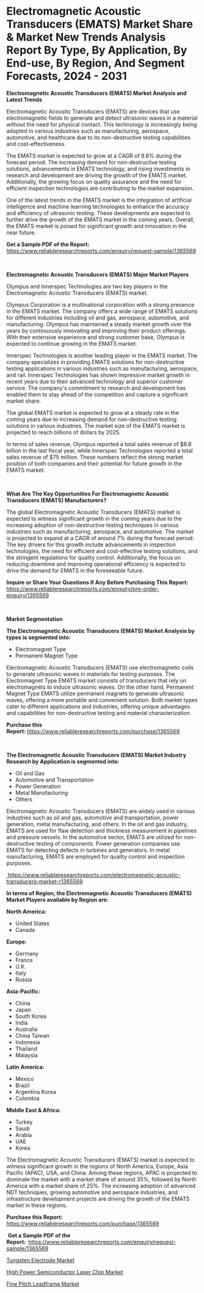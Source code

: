 <p><h1>Electromagnetic Acoustic Transducers (EMATS) Market Share & Market New Trends Analysis Report By Type, By Application, By End-use, By Region, And Segment Forecasts, 2024 - 2031</h1></p><p><strong>Electromagnetic Acoustic Transducers (EMATS) Market Analysis and Latest Trends</strong></p>
<p><p>Electromagnetic Acoustic Transducers (EMATS) are devices that use electromagnetic fields to generate and detect ultrasonic waves in a material without the need for physical contact. This technology is increasingly being adopted in various industries such as manufacturing, aerospace, automotive, and healthcare due to its non-destructive testing capabilities and cost-effectiveness.</p><p>The EMATS market is expected to grow at a CAGR of 9.8% during the forecast period. The increasing demand for non-destructive testing solutions, advancements in EMATS technology, and rising investments in research and development are driving the growth of the EMATS market. Additionally, the growing focus on quality assurance and the need for efficient inspection technologies are contributing to the market expansion.</p><p>One of the latest trends in the EMATS market is the integration of artificial intelligence and machine learning technologies to enhance the accuracy and efficiency of ultrasonic testing. These developments are expected to further drive the growth of the EMATS market in the coming years. Overall, the EMATS market is poised for significant growth and innovation in the near future.</p></p>
<p><strong>Get a Sample PDF of the Report:&nbsp;</strong> <a href="https://www.reliableresearchreports.com/enquiry/request-sample/1365569">https://www.reliableresearchreports.com/enquiry/request-sample/1365569</a></p>
<p>&nbsp;</p>
<p><strong>Electromagnetic Acoustic Transducers (EMATS) Major Market Players</strong></p>
<p><p>Olympus and Innerspec Technologies are two key players in the Electromagnetic Acoustic Transducers (EMATS) market. </p><p>Olympus Corporation is a multinational corporation with a strong presence in the EMATS market. The company offers a wide range of EMATS solutions for different industries including oil and gas, aerospace, automotive, and manufacturing. Olympus has maintained a steady market growth over the years by continuously innovating and improving their product offerings. With their extensive experience and strong customer base, Olympus is expected to continue growing in the EMATS market.</p><p>Innerspec Technologies is another leading player in the EMATS market. The company specializes in providing EMATS solutions for non-destructive testing applications in various industries such as manufacturing, aerospace, and rail. Innerspec Technologies has shown impressive market growth in recent years due to their advanced technology and superior customer service. The company's commitment to research and development has enabled them to stay ahead of the competition and capture a significant market share.</p><p>The global EMATS market is expected to grow at a steady rate in the coming years due to increasing demand for non-destructive testing solutions in various industries. The market size of the EMATS market is projected to reach billions of dollars by 2025.</p><p>In terms of sales revenue, Olympus reported a total sales revenue of $6.8 billion in the last fiscal year, while Innerspec Technologies reported a total sales revenue of $75 million. These numbers reflect the strong market position of both companies and their potential for future growth in the EMATS market.</p></p>
<p>&nbsp;</p>
<p><strong>What Are The Key Opportunities For Electromagnetic Acoustic Transducers (EMATS) Manufacturers?</strong></p>
<p><p>The global Electromagnetic Acoustic Transducers (EMATS) market is expected to witness significant growth in the coming years due to the increasing adoption of non-destructive testing techniques in various industries such as manufacturing, aerospace, and automotive. The market is projected to expand at a CAGR of around 7% during the forecast period. The key drivers for this growth include advancements in inspection technologies, the need for efficient and cost-effective testing solutions, and the stringent regulations for quality control. Additionally, the focus on reducing downtime and improving operational efficiency is expected to drive the demand for EMATS in the foreseeable future.</p></p>
<p><strong>Inquire or Share Your Questions If Any Before Purchasing This Report:</strong> <a href="https://www.reliableresearchreports.com/enquiry/pre-order-enquiry/1365569">https://www.reliableresearchreports.com/enquiry/pre-order-enquiry/1365569</a></p>
<p>&nbsp;</p>
<p><strong>Market Segmentation</strong></p>
<p><strong>The Electromagnetic Acoustic Transducers (EMATS) Market Analysis by types is segmented into:</strong></p>
<p><ul><li>Electromagnet Type</li><li>Permanent Magnet Type</li></ul></p>
<p><p>Electromagnetic Acoustic Transducers (EMATS) use electromagnetic coils to generate ultrasonic waves in materials for testing purposes. The Electromagnet Type EMATS market consists of transducers that rely on electromagnets to induce ultrasonic waves. On the other hand, Permanent Magnet Type EMATS utilize permanent magnets to generate ultrasonic waves, offering a more portable and convenient solution. Both market types cater to different applications and industries, offering unique advantages and capabilities for non-destructive testing and material characterization.</p></p>
<p><strong>Purchase this Report:&nbsp;</strong><a href="https://www.reliableresearchreports.com/purchase/1365569">https://www.reliableresearchreports.com/purchase/1365569</a></p>
<p>&nbsp;</p>
<p><strong>The Electromagnetic Acoustic Transducers (EMATS) Market Industry Research by Application is segmented into:</strong></p>
<p><ul><li>Oil and Gas</li><li>Automotive and Transportation</li><li>Power Generation</li><li>Metal Manufacturing</li><li>Others</li></ul></p>
<p><p>Electromagnetic Acoustic Transducers (EMATS) are widely used in various industries such as oil and gas, automotive and transportation, power generation, metal manufacturing, and others. In the oil and gas industry, EMATS are used for flaw detection and thickness measurement in pipelines and pressure vessels. In the automotive sector, EMATS are utilized for non-destructive testing of components. Power generation companies use EMATS for detecting defects in turbines and generators. In metal manufacturing, EMATS are employed for quality control and inspection purposes.</p></p>
<p><a href="https://www.reliableresearchreports.com/electromagnetic-acoustic-transducers-market-r1365569">&nbsp;https://www.reliableresearchreports.com/electromagnetic-acoustic-transducers-market-r1365569</a></p>
<p><strong>In terms of Region, the Electromagnetic Acoustic Transducers (EMATS) Market Players available by Region are:</strong></p>
<p>
    <p> <strong> North America: </strong>
        <ul>
            <li>United States</li>
            <li>Canada</li>
        </ul>
        </p> 
    <p> <strong> Europe: </strong>
        <ul>
            <li>Germany</li>
            <li>France</li>
            <li>U.K.</li>
            <li>Italy</li>
            <li>Russia</li>
        </ul>
        </p> 
    <p> <strong> Asia-Pacific: </strong>
        <ul>
            <li>China</li>
            <li>Japan</li>
            <li>South Korea</li>
            <li>India</li>
            <li>Australia</li>
            <li>China Taiwan</li>
            <li>Indonesia</li>
            <li>Thailand</li>
            <li>Malaysia</li>
        </ul>
        </p> 
    <p> <strong> Latin America: </strong>
        <ul>
            <li>Mexico</li>
            <li>Brazil</li>
            <li>Argentina Korea</li>
            <li>Colombia</li>
        </ul>
        </p> 
    <p> <strong> Middle East & Africa: </strong>
        <ul>
            <li>Turkey</li>
            <li>Saudi</li>
            <li>Arabia</li>
            <li>UAE</li>
            <li>Korea</li>
        </ul>
    </p>
    </p>
<p><p>The Electromagnetic Acoustic Transducers (EMATS) market is expected to witness significant growth in the regions of North America, Europe, Asia Pacific (APAC), USA, and China. Among these regions, APAC is projected to dominate the market with a market share of around 35%, followed by North America with a market share of 25%. The increasing adoption of advanced NDT techniques, growing automotive and aerospace industries, and infrastructure development projects are driving the growth of the EMATS market in these regions.</p></p>
<p><strong>Purchase this Report: </strong><a href="https://www.reliableresearchreports.com/purchase/1365569">https://www.reliableresearchreports.com/purchase/1365569</a></p>
<p>&nbsp;<strong>Get a Sample PDF of the Report:&nbsp;&nbsp;</strong><a href="https://www.reliableresearchreports.com/enquiry/request-sample/1365569">https://www.reliableresearchreports.com/enquiry/request-sample/1365569</a></p>
<p><strong></strong></p>
<p><p><a href="https://issuu.com/reportprime-2/docs/tungsten-electrode-market-size-2030.pptx">Tungsten Electrode Market</a></p><p><a href="https://circular-yam-9b9.notion.site/Analyzing-High-Power-Semiconductor-Laser-Chip-Market-Global-Industry-Perspective-and-Forecast-2024-4438f0f95446432fad5d8e0d71645450">High Power Semiconductor Laser Chip Market</a></p><p><a href="https://copper-carbon-84f.notion.site/Fine-Pitch-Leadframe-Market-Trends-and-Market-Analysis-forecasted-for-period-2024-2031-04d54475808d4fdf8a90d7d301ee5d1b">Fine Pitch Leadframe Market</a></p></p>